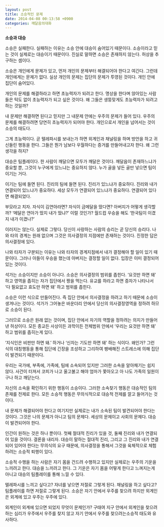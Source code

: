 ```yaml
---
layout: post
title: 소승적인 문제
date: 2014-04-08 00:13:58 +0900
categories: 깨달음의대화
---
```

**소승과 대승**

  


소승은 실패한다. 실패하는 이유는 소승 안에 대승이 숨어있기 때문이다. 소승이라고 믿는 것이 실제로는 대승이기 때문이다. 진실로 말하면 소승은 존재하지 않는다. 허상을 추구하는 셈이다. 

  


소승은 개인에게 문제가 있고, 먼저 개인의 문제부터 해결되어야 한다고 여긴다. 그런데 개인에게는 문제가 없다. 실상 개인의 문제는 집단의 문제가 투영된 것이다. 개인 안에 집단이 숨어있다.

  


개인의 문제를 해결하라고 하면 초능력자가 되려고 한다. 명상을 한다며 앉아있는 사람들은 턱도 없이 초능력자가 되고 싶은 것이다. 왜 그들은 생뚱맞게도 초능력자가 되려고 하는 것일까? 

  


내 문제만 해결하면 된다고 믿지만 그 내문제 안에는 우주의 문제가 들어 있다. 우주의 문제를 해결하려면 당연히 초능력자가 되어야 한다. 개인으로서 개인을 넘어서는 것이 소승의 태도다. 

  


그게 초능력이다. 곧 텔레파시를 보내는가 하면 외계인과 채널링을 하며 방언을 하고 귀신들린 행동을 한다. 그들은 뭔가 남보다 우월하다는 증거를 만들어내고자 한다. 왜 그런 생각을 하지?

  


대승은 팀플레이다. 한 사람이 깨달으면 모두가 깨달은 것이다. 깨달음이 존재하느냐가 중요할 뿐, 그것이 누구에게 있느냐는 중요하지 않다. 누가 골을 넣든 골만 넣으면 팀이 이기는 거다.

  


이기는 팀에 들면 된다. 진리의 팀에 들면 된다. 진리가 있느냐가 중요하다. 진리와 내가 연결되어 있느냐가 중요하다. 세상 모두가 연결되어 있느냐가 중요하다. 연결되어 있다면 해결되었다.

  


부모라고 치자. 자식이 김연아라면? 자식이 금메달을 땄다면? 아버지가 어떻게 생각할까? ‘메달은 연아가 땄지 내가 땄냐?’ 이럴 것인가? 월드컵 우승을 해도 ‘한국팀이 이겼지 내가 이겼나?’

  


이러지는 않는다. 실제로 그렇다. 당신이 사랑하는 사람의 승리는 곧 당신의 승리다. 나와 타의 경계는 원래 없으며 그것은 의사결정의 지점에만 존재하는 것이다. 진정한 답은 의사결정에 있다.

  


나와 타자가 구분되는 이유는 나와 타자의 경계지점에서 내가 결정해야 할 일이 있기 때문이다. 그러나 아들이 우승을 했는데 아버지는 결정할 일이 없다. 입장은 이미 결정되어 있는 것이다.

  


석가는 소승이지만 소승이 아니다. 소승은 의사결정의 범위를 좁힌다. ‘요것만 하면 돼’ 하고 영역을 좁히는 자가 집단에서 짱을 먹는다. 유교를 하라고 하면 증자가 나타나서 ‘다 필요없고 효도만 하면 돼’ 하고 범위를 좁힌다. 

  


소승은 이런 식으로 만들어진다. 즉 집단 안에서 의사결정을 하려고 하기 때문에 소승이 생겨나는 것이다. 석가가 그어놓은 바운더리 안에서 당신의 의사결정영역을 정하려 하므로 소승이 된다. 

  


그러므로 소승은 원래 없는 것이며, 집단 안에서 자기의 역할을 정하려는 의지가 만들어낸 허상이다. 모든 종교든 사상이든 과학이든 전체범위 안에서 ‘우리는 요것만 하면 돼’ 하고 범위를 좁히는게 있다. 

  


‘지식인은 비판만 하면 돼.’ 하거나 ‘신자는 기도만 하면 돼’ 하는 식이다. 왜인가? 그런 식의 대칭행동을 통해 집단에 긴장을 조성하고 그리하여 팽배해진 스트레스에 의해 집단이 발견되기 때문이다. 

  


우리는 국가에, 부족에, 가족에, 팀에 소속되어 있지만 그러한 소속을 알아채기는 쉽지 않다. 사건이 터져서 코피가 나고 울고불고 해야 엄마가 쫓아오고 아 나도 가족의 일원이구나 하고 깨닫는다. 

  


자신의 소속을 확인하기 위한 행동이 소승이다. 그러한 소속찾기 행동은 대승적인 팀의 존재를 전제로 한다. 모든 소승적 행동은 무의식적으로 대승적 전제를 깔고 들어가는 것이다. 

  


내 문제가 해결되어야 한다고 여기지만 실제로는 내가 소속된 팀이 발견되어야 한다는 것이다. 그것은 나의 문제가 아니고 팀의 문제다. 세상의 문제이고 사회의 문제다. 대승이 발견되어야 한다. 

  


인간이 원하는 것은 하나 뿐이다. 첫째 절대적 진리가 있을 것, 둘째 진리와 내가 연결되어 있을 것이다. 결론을 내리자. 대승이 말하는 절대적 진리, 그리고 그 진리와 내가 연결되어 있어야 한다는 무의식의 요구 때문에, 의사결정을 통해서 그것을 육체적으로 체험하려는 소승적 퇴행이 있다. 

  


소승적 수행을 하는 사람은 자기 몸을 건드려 수행하고 있지만 실제로는 우주의 기운을 느끼려고 한다. 대승을 느끼려고 한다. 그 기운은 자기 몸을 어떻게 한다고 느껴지는게 아니고 대승의 팀플레이를 통해 느낄 수 있다. 

  


텔레파시를 느끼고 싶다고? 자녀를 낳으면 저절로 그렇게 된다. 채널링을 하고 싶다고? 팀플레이를 하면 저절로 그렇게 된다. 소승은 자기 안에서 우주를 찾으려 하지만 외계인은 외계에 있고 우주는 우주에 있다.

  


외계인이 외계에 있으면 되었지 무엇이 문제인가? 구태여 지구 안에서 외계인을 찾으려 하는 심리가 우주에서 우주를 찾지 않고 자기 안에서 우주를 찾으려는소승적 태도와 유사하다.
